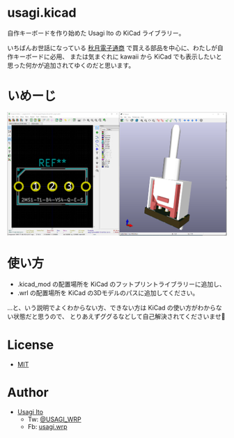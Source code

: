 # usagi.kicad

自作キーボードを作り始めた Usagi Ito の KiCad ライブラリー。

いちばんお世話になっている 
[秋月電子通商](http://akizukidenshi.com/) 
で買える部品を中心に、わたしが自作キーボードに必用、
または気まぐれに kawaii から KiCad でも表示したいと思った何かが追加されてゆくのだと思います。

# いめーじ

![example image; switch/2MS1-T1-B4-VS2-Q-E-S](switch/2MS1-T1-B4-VS2-Q-E-S.png)

# 使い方

- .kicad_mod の配置場所を KiCad のフットプリントライブラリーに追加し、
- .wrl の配置場所を KiCad の3Dモデルのパスに追加してください。

…と、いう説明でよくわからない方、できない方は KiCad の使い方がわからない状態だと思うので、
とりあえずググるなどして自己解決されてくださいませ💁

# License

- [MIT](LICENSE.md)

# Author

- [Usagi Ito](http://github.com/usagi)
    - Tw: [@USAGI_WRP](https://twitter.com/USAGI_WRP)
    - Fb: [usagi.wrp](https://www.facebook.com/usagi.wrp)
